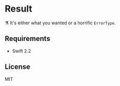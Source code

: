 # Result
⚗ It's either what you wanted or a horrific `ErrorType`.

## Requirements
* Swift 2.2

## License
MIT
